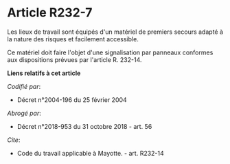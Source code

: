 # Article R232-7

Les lieux de travail sont équipés d'un matériel de premiers secours adapté à la nature des risques et facilement accessible. 

Ce matériel doit faire l'objet d'une signalisation par panneaux conformes aux dispositions prévues par l'article R. 232-14.

**Liens relatifs à cet article**

_Codifié par_:

  - Décret n°2004-196 du 25 février 2004

_Abrogé par_:

  - Décret n°2018-953 du 31 octobre 2018 - art. 56

_Cite_:

  - Code du travail applicable à Mayotte. - art. R232-14
